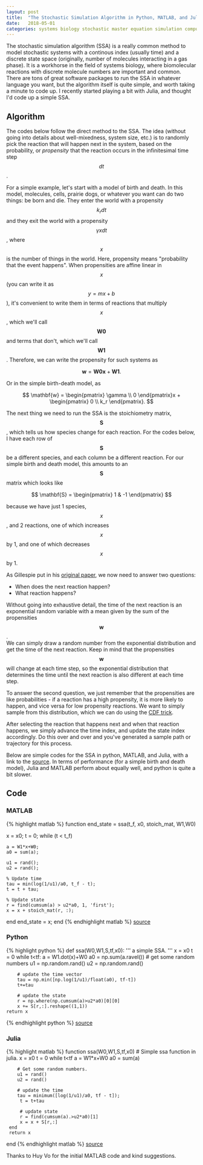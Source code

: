 ```yaml
---
layout: post
title:  "The Stochastic Simulation Algorithm in Python, MATLAB, and Julia"
date:   2018-05-01 
categories: systems biology stochastic master equation simulation computation
---
```


The stochastic simulation algorithm (SSA) is a really common method to model stochastic systems with a continous index (usually time) and a discrete state space (originally, number of molecules interacting in a gas phase). It is a workhorse in the field of systems biology, where biomolecular reactions with discrete molecule numbers are important and common. There are tons of great software packages to run the SSA in whatever language you want, but the algorithm itself is quite simple, and worth taking a minute to code up. I recently started playing a bit with Julia, and thought I'd code up a simple SSA.

## Algorithm
The codes below follow the direct method to the SSA. The idea (without going into details about well-mixedness, system size, etc.) is to randomly pick the reaction that will happen next in the system, based on the probability, or _propensity_ that the reaction occurs in the infinitesimal time step $$dt$$. 

For a simple example, let's start with a model of birth and death. In this model, molecules, cells, prairie dogs, or whatever you want can do two things: be born and die. They enter the world with a propensity $$k_r dt$$ and they exit the world with a propensity $$\gamma x dt$$, where $$x$$ is the number of things in the world. Here, propensity means "probability that the event happens".  When propensities are affine linear in $$x$$ (you can write it as $$y=mx+b$$), it's convenient to write them in terms of reactions that multiply $$x$$, which we'll call $$\mathbf{W0}$$ and terms that don't, which we'll call $$\mathbf{W1}$$. Therefore, we can write the propensity for such systems as 

$$
\mathbf{w} = \mathbf{W0}\mathbf{x}+\mathbf{W1}.
$$

Or in the simple birth-death model, as 

$$
\mathbf{w} = \begin{pmatrix} \gamma \\ 0 \end{pmatrix}x + \begin{pmatrix}  0 \\ k_r \end{pmatrix}.
$$

The next thing we need to run the SSA is the stoichiometry matrix, $$\mathbf{S}$$, which tells us how species change for each reaction. For the codes below, I have each row of $$\mathbf{S}$$ be a different species, and each column be a different reaction. For our simple birth and death model, this amounts to an $$\mathbf{S}$$ matrix which looks like

$$
\mathbf{S} = \begin{pmatrix}
1 & -1
\end{pmatrix}
$$

because we have just 1 species, $$x$$, and 2 reactions, one of which increases $$x$$ by 1, and one of which decreases $$x$$ by 1. 

As Gillespie put in his [original paper](https://pubs.acs.org/doi/abs/10.1021/j100540a008), we now need to answer two questions:
* When does the next reaction happen?
* What reaction happens?

Without going into exhaustive detail, the time of the next reaction is an exponential random variable with a mean given by the sum of the propensities $$\mathbf{w}$$.  
We can simply draw a random number from the exponential distribution and get the time of the next reaction. Keep in mind that the propensities $$\mathbf{w}$$ will change at each time step, so the exponential distribution that determines the time until the next reaction is also different at each time step.   

To answer the second question, we just remember that the propensities are like probabilities - if a reaction has a high propensity, it is more likely to happen, and vice versa for low propensity reactions. We want to simply sample from this distribution, which we can do using the [CDF trick](https://en.wikipedia.org/wiki/Inverse_transform_sampling). 

After selecting the reaction that happens next and when that reaction happens, we simply advance the time index, and update the state index accordingly. Do this over and over and you've generated a sample path or trajectory for this process. 

Below are simple codes for the SSA in python, MATLAB, and Julia, with a link to the [source](). In terms of performance (for a simple birth and death model), Julia and MATLAB perform about equally well, and python is quite a bit slower. 

## Code
### MATLAB 
{% highlight matlab %}
function end_state = ssa(t_f, x0, stoich_mat, W1,W0)

  x = x0;
  t = 0;
  while (t < t_f)

    a = W1*x+W0;
    a0 = sum(a);

    u1 = rand();
    u2 = rand();

    % Update time
    tau = min(log(1/u1)/a0, t_f - t);
    t = t + tau;

    % Update state
    r = find(cumsum(a) > u2*a0, 1, 'first');
    x = x + stoich_mat(r, :);
  end
  end_state = x;
end
{% endhighlight matlab %}
[source]()
### Python
{% highlight python %}
def ssa(W0,W1,S,tf,x0):
    '''
    a simple SSA. 
    '''
    x = x0 
    t = 0
    while t<tf:
        a = W1.dot(x)+W0
        a0 = np.sum(a.ravel()) 
        # get some random numbers
        u1 = np.random.rand()
        u2 = np.random.rand()

        # update the time vector 
        tau = np.min([np.log(1/u1)/float(a0), tf-t])
        t+=tau

        # update the state
        r = np.where(np.cumsum(a)>u2*a0)[0][0]
        x += S[r,:].reshape((1,1))
    return x    
{% endhighlight python %}
[source]()
### Julia
{% highlight matlab %}
function ssa(W0,W1,S,tf,x0)
    # Simple ssa function in julia. 
    x = x0
    t = 0 
    while t<tf
        a = W1*x+W0
        a0 = sum(a)
        
        # Get some random numbers. 
        u1 = rand()
        u2 = rand()

        # update the time
        tau = minimum([log(1/u1)/a0, tf - t]);
         t = t+tau

         # update state
         r = find(cumsum(a).>u2*a0)[1]
         x = x + S[r,:]
     end
     return x
end
{% endhighlight matlab %}
[source]()

Thanks to Huy Vo for the initial MATLAB code and kind suggestions. 
